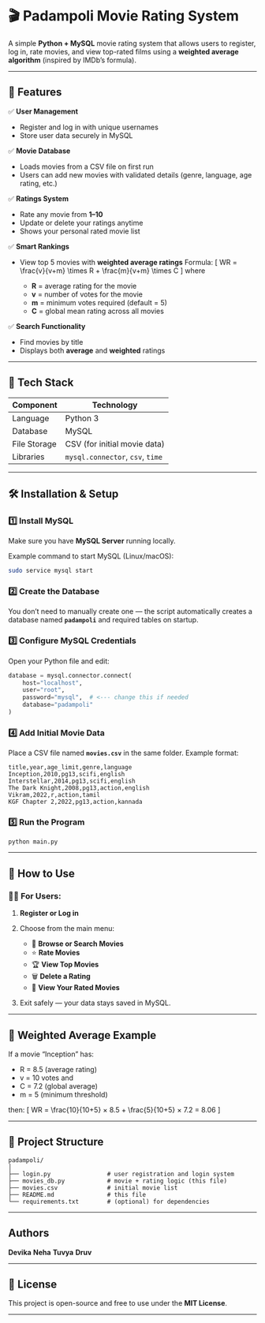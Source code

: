 
# 🎬 Padampoli Movie Rating System

A simple **Python + MySQL** movie rating system that allows users to register, log in, rate movies, and view top-rated films using a **weighted average algorithm** (inspired by IMDb’s formula).

---

## 🚀 Features

✅ **User Management**

* Register and log in with unique usernames
* Store user data securely in MySQL

✅ **Movie Database**

* Loads movies from a CSV file on first run
* Users can add new movies with validated details (genre, language, age rating, etc.)

✅ **Ratings System**

* Rate any movie from **1–10**
* Update or delete your ratings anytime
* Shows your personal rated movie list

✅ **Smart Rankings**

* View top 5 movies with **weighted average ratings**
  Formula:
  [
  WR = \frac{v}{v+m} \times R + \frac{m}{v+m} \times C
  ]
  where

  * **R** = average rating for the movie
  * **v** = number of votes for the movie
  * **m** = minimum votes required (default = 5)
  * **C** = global mean rating across all movies

✅ **Search Functionality**

* Find movies by title
* Displays both **average** and **weighted** ratings

---

## 🧩 Tech Stack

| Component    | Technology                       |
| ------------ | -------------------------------- |
| Language     | Python 3                         |
| Database     | MySQL                            |
| File Storage | CSV (for initial movie data)     |
| Libraries    | `mysql.connector`, `csv`, `time` |

---

## 🛠️ Installation & Setup

### 1️⃣ Install MySQL

Make sure you have **MySQL Server** running locally.

Example command to start MySQL (Linux/macOS):

```bash
sudo service mysql start
```

### 2️⃣ Create the Database

You don’t need to manually create one —
the script automatically creates a database named **`padampoli`** and required tables on startup.

### 3️⃣ Configure MySQL Credentials

Open your Python file and edit:

```python
database = mysql.connector.connect(
    host="localhost",
    user="root",
    password="mysql",  # <--- change this if needed
    database="padampoli"
)
```

### 4️⃣ Add Initial Movie Data

Place a CSV file named **`movies.csv`** in the same folder.
Example format:

```csv
title,year,age_limit,genre,language
Inception,2010,pg13,scifi,english
Interstellar,2014,pg13,scifi,english
The Dark Knight,2008,pg13,action,english
Vikram,2022,r,action,tamil
KGF Chapter 2,2022,pg13,action,kannada
```

### 5️⃣ Run the Program

```bash
python main.py
```

---

## 📖 How to Use

### 🧍‍♂️ For Users:

1. **Register or Log in**
2. Choose from the main menu:

   * 🎥 **Browse or Search Movies**
   * ⭐ **Rate Movies**
   * 🏆 **View Top Movies**
   * 🗑️ **Delete a Rating**
   * 👤 **View Your Rated Movies**
3. Exit safely — your data stays saved in MySQL.

---

## 🧮 Weighted Average Example

If a movie “Inception” has:

* R = 8.5 (average rating)
* v = 10 votes
  and
* C = 7.2 (global average)
* m = 5 (minimum threshold)

then:
[
WR = \frac{10}{10+5} × 8.5 + \frac{5}{10+5} × 7.2 = 8.06
]

---

## 📂 Project Structure

```
padampoli/
│
├── login.py                # user registration and login system
├── movies_db.py            # movie + rating logic (this file)
├── movies.csv              # initial movie list
├── README.md               # this file
└── requirements.txt        # (optional) for dependencies
```

---

## Authors

**Devika**
**Neha**
**Tuvya**
**Druv**

---

## 🪪 License

This project is open-source and free to use under the **MIT License**.

---
